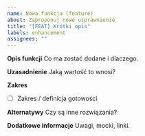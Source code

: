 ```yaml
---
name: Nowa funkcja (feature)
about: Zaproponuj nowe usprawnienie
title: "[FEAT] Krótki opis"
labels: enhancement
assignees: ""
---
```


**Opis funkcji**
Co ma zostać dodane i dlaczego.

**Uzasadnienie**
Jaką wartość to wnosi?

**Zakres**
- [ ] Zakres / definicja gotowości

**Alternatywy**
Czy są inne rozwiązania?

**Dodatkowe informacje**
Uwagi, mocki, linki.
